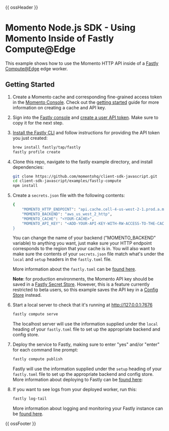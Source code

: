 {{ ossHeader }}

# Momento Node.js SDK - Using Momento Inside of Fastly Compute@Edge

This example shows how to use the Momento HTTP API inside of a [Fastly Compute@Edge](https://www.fastly.com/products/edge-compute) edge worker.

## Getting Started

1. Create a Momento cache and corresponding fine-grained access token in the [Momento Console](https://console.gomomento.com/). Check out the [getting started](https://docs.momentohq.com/getting-started) guide for more information on creating a cache and API key.

2. Sign into the [Fastly console](https://manage.fastly.com/account/company) and [create a user API token](https://docs.fastly.com/en/guides/using-api-tokens#creating-api-tokens). Make sure to copy it for the next step.

3. [Install the Fastly CLI](https://developer.fastly.com/learning/compute/#install-the-fastly-cli) and follow instructions for providing the API token you just created:

    ```bash
    brew install fastly/tap/fastly
    fastly profile create
    ```

4. Clone this repo, navigate to the fastly example directory, and install dependencies:

    ```bash
    git clone https://github.com/momentohq/client-sdk-javascript.git
    cd client-sdk-javascript/examples/fastly-compute
    npm install
    ```

5. Create a `secrets.json` file with the following contents:

    ```bash
    {
        "MOMENTO_HTTP_ENDPOINT": "api.cache.cell-4-us-west-2-1.prod.a.momentohq.com",
        "MOMENTO_BACKEND": "aws_us_west_2_http",
        "MOMENTO_CACHE": "<YOUR-CACHE>",
        "MOMENTO_API_KEY": "<ADD-YOUR-API-KEY-WITH-RW-ACCESS-TO-THE-CACHE>
    }
    ```

    You can change the name of your backend ("MOMENTO_BACKEND" variable) to anything you want, just make sure your HTTP endpoint corresponds to the region that your cache is in. You will also want to make sure the contents of your `secrets.json` file match what's under the `local` and `setup` headers in the `fastly.toml` file.

    More information about the `fastly.toml` can be [found here](https://developer.fastly.com/reference/compute/fastly-toml/).

    **Note**: for production environments, the Momento API key should be saved in a [Fastly Secret Store](https://developer.fastly.com/reference/api/services/resources/secret-store/). However, this is a feature currently restricted to beta users, so this example saves the API key in a [Config Store](https://developer.fastly.com/reference/api/services/resources/config-store/) instead.

6. Start a local server to check that it's running at http://127.0.0.1:7676

    ```bash
    fastly compute serve
    ```

    The localhost server will use the information supplied under the `local` heading of your `fastly.toml` file to set up the appropriate backend and config store.

7. Deploy the service to Fastly, making sure to enter "yes" and/or "enter" for each command line prompt:

    ```bash
    fastly compute publish
    ```

    Fastly will use the information supplied under the `setup` heading of your `fastly.toml` file to set up the appropriate backend and config store.
    More information about deploying to Fastly can be [found here](https://developer.fastly.com/learning/compute/#deploy-to-a-fastly-service):

8. If you want to see logs from your deployed worker, run this:

    ```bash
    fastly log-tail
    ```

    More information about logging and monitoring your Fastly instance can be [found here](https://developer.fastly.com/learning/compute/testing/#live-log-monitoring-in-your-console).

{{ ossFooter }}
